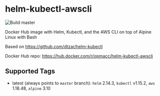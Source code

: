 # helm-kubectl-awscli

![Build master](https://github.com/ccampo133/helm-kubectl-awscli/workflows/Build%20master/badge.svg)

Docker Hub image with Helm, Kubectl, and the AWS CLI on top of Alpine Linux with Bash

Based on https://github.com/dtzar/helm-kubectl

Docker Hub repo: https://hub.docker.com/r/opmacc/helm-kubectl-awscli

## Supported Tags

* latest (always points to `master` branch): `helm` 2.14.3, `kubectl` v1.15.2, `aws` 1.18.48, `alpine` 3.10
